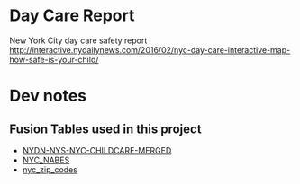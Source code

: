 # Day Care Report
New York City day care safety report http://interactive.nydailynews.com/2016/02/nyc-day-care-interactive-map-how-safe-is-your-child/


# Dev notes

## Fusion Tables used in this project
* [NYDN-NYS-NYC-CHILDCARE-MERGED](https://fusiontables.google.com/data?docid=1Ak6rmRmwIJTyVdGrJwmI612EqAOFb_iirn3k3Flc#rows:id=1)
* [NYC_NABES](https://fusiontables.google.com/data?docid=1-eMulyoN76Ujlm7X6KyoKeJarSClpjVuVScwRys)
* [nyc_zip_codes](https://fusiontables.google.com/data?docid=1yhdGYkKNwcKEfY8o-33cT8xiVocsrZ5k4X7Pv7I)
